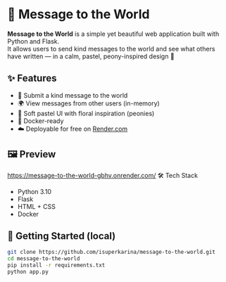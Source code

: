 # 🌸 Message to the World

**Message to the World** is a simple yet beautiful web application built with Python and Flask.  
It allows users to send kind messages to the world and see what others have written — in a calm, pastel, peony-inspired design 🌷

## ✨ Features

- 💬 Submit a kind message to the world
- 🌍 View messages from other users (in-memory)
- 🎨 Soft pastel UI with floral inspiration (peonies)
- 🐳 Docker-ready
- ☁️ Deployable for free on [Render.com](https://render.com)
  
## 🖼️ Preview
https://message-to-the-world-gbhv.onrender.com/
 🛠 Tech Stack
- Python 3.10
- Flask
- HTML + CSS
- Docker

## 🚀 Getting Started (local)
```bash
git clone https://github.com/isuperkarina/message-to-the-world.git
cd message-to-the-world
pip install -r requirements.txt
python app.py



 






